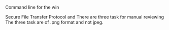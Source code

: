 Command line for the win

Secure File Transfer Protocol
and
There are three task for manual reviewing
The three task are of .png format and not jpeg.
